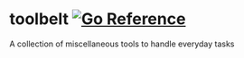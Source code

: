 # toolbelt [![Go Reference](https://pkg.go.dev/badge/github.com/toqueteos/toolbelt.svg)](https://pkg.go.dev/github.com/toqueteos/toolbelt)
A collection of miscellaneous tools to handle everyday tasks
